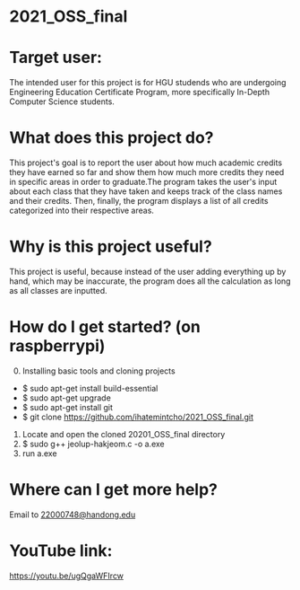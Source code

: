 # 2021_OSS_final

# Target user:
The intended user for this project is for HGU studends who are undergoing Engineering Education Certificate Program, more specifically In-Depth Computer Science students.

# What does this project do?
This project's goal is to report the user about how much academic credits they have earned so far and show them how much more credits they need in specific areas in order to graduate.The program takes the user's input about each class that they have taken and keeps track of the class names and their credits. Then, finally, the program displays a list of all credits categorized into their respective areas.

# Why is this project useful?
This project is useful, because instead of the user adding everything up by hand, which may be inaccurate, the program does all the calculation as long as all classes are inputted.

# How do I get started? (on raspberrypi)
0. Installing basic tools and cloning projects
- $ sudo apt-get install build-essential
- $ sudo apt-get upgrade
- $ sudo apt-get install git
- $ git clone https://github.com/ihatemintcho/2021_OSS_final.git
1. Locate and open the cloned 20201_OSS_final directory
2. $ sudo g++ jeolup-hakjeom.c -o a.exe
3. run a.exe

# Where can I get more help?
Email to 22000748@handong.edu

# YouTube link:
https://youtu.be/ugQgaWFIrcw
